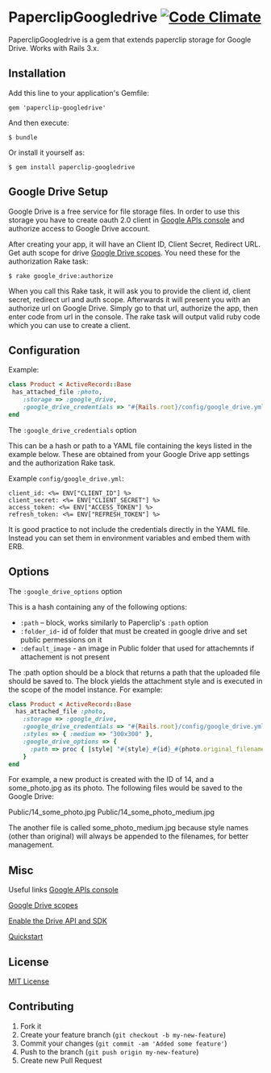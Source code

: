 # PaperclipGoogledrive [![Code Climate](https://codeclimate.com/badge.png)](https://codeclimate.com/github/evinsou/paperclip-googledrive)

PaperclipGoogledrive is a gem that extends paperclip storage for Google Drive. Works with Rails 3.x.

## Installation

Add this line to your application's Gemfile:

    gem 'paperclip-googledrive'

And then execute:

    $ bundle

Or install it yourself as:

    $ gem install paperclip-googledrive

## Google Drive Setup

Google Drive is a free service for file storage files. In order to use this storage you have to create oauth 2.0 client in [Google APIs console](https://code.google.com/apis/console/) and authorize access to Google Drive account.

After creating your app, it will have an Client ID, Client Secret, Redirect URL. Get auth scope for drive [Google Drive scopes](https://developers.google.com/drive/scopes). You need these for the authorization Rake task:
```
$ rake google_drive:authorize
```
When you call this Rake task, it will ask you to provide the client id, client secret, redirect url and auth scope. Afterwards it will present you with an authorize url on Google Drive. Simply go to that url, authorize the app, then enter code from url in the console. The rake task will output valid ruby code which you can use to create a client.

## Configuration

Example:
```ruby
class Product < ActiveRecord::Base
 has_attached_file :photo,
    :storage => :google_drive,
    :google_drive_credentials => "#{Rails.root}/config/google_drive.yml"
end
```
The `:google_drive_credentials` option

This can be a hash or path to a YAML file containing the keys listed in the example below. These are obtained from your Google Drive app settings and the authorization Rake task.

Example `config/google_drive.yml`:
```erb
client_id: <%= ENV["CLIENT_ID"] %>
client_secret: <%= ENV["CLIENT_SECRET"] %>
access_token: <%= ENV["ACCESS_TOKEN"] %>
refresh_token: <%= ENV["REFRESH_TOKEN"] %>
```
It is good practice to not include the credentials directly in the YAML file. Instead you can set them in environment variables and embed them with ERB.

## Options

The `:google_drive_options` option

This is a hash containing any of the following options:
 - `:path` – block, works similarly to Paperclip's `:path` option
 - `:folder_id`- id of folder that must be created in google drive and set public permessions on it
 - `:default_image` - an image in Public folder that used for attachemnts if attachement is not present

The :path option should be a block that returns a path that the uploaded file should be saved to. The block yields the attachment style and is executed in the scope of the model instance. For example:
```ruby
class Product < ActiveRecord::Base
  has_attached_file :photo,
    :storage => :google_drive,
    :google_drive_credentials => "#{Rails.root}/config/google_drive.yml",
    :styles => { :medium => "300x300" },
    :google_drive_options => {
      :path => proc { |style| "#{style}_#{id}_#{photo.original_filename}" }
    }
end
```
For example, a new product is created with the ID of 14, and a some_photo.jpg as its photo. The following files would be saved to the Google Drive:

Public/14_some_photo.jpg
Public/14_some_photo_medium.jpg

The another file is called some_photo_medium.jpg because style names (other than original) will always be appended to the filenames, for better management.

## Misc

Useful links
[Google APIs console](https://code.google.com/apis/console/)

[Google Drive scopes](https://developers.google.com/drive/scopes)

[Enable the Drive API and SDK](https://developers.google.com/drive/enable-sdk)

[Quickstart](https://developers.google.com/drive/quickstart-ruby#step_1_enable_the_drive_api)

## License

[MIT License](https://github.com/evinsou/paperclip-googledrive/blob/master/LICENSE)

## Contributing

1. Fork it
2. Create your feature branch (`git checkout -b my-new-feature`)
3. Commit your changes (`git commit -am 'Added some feature'`)
4. Push to the branch (`git push origin my-new-feature`)
5. Create new Pull Request
